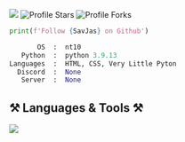 ![](https://komarev.com/ghpvc/?username=Zer0PointZero&color=b93133)
<img src="https://img.shields.io/badge/dynamic/json?&label=Total%20Stars&color=bb2527&style=flat&style=for-the-badge&query=%24.stars&url=https://api.github-star-counter.workers.dev/user/SavJas" alt="Profile Stars"></a>
<img src="https://img.shields.io/badge/dynamic/json?&label=Total%20Forks&color=bb2527&style=flat&style=for-the-badge&query=%24.forks&url=https://api.github-star-counter.workers.dev/user/SavJas" alt="Profile Forks"></a>

```python
print(f'Follow {SavJas} on Github')
```

```python
       OS  :  nt10
   Python  :  python 3.9.13
Languages  :  HTML, CSS, Very Little Pyton
  Discord  :  None
   Server  :  None
```

<h2 align="left">⚒️ Languages & Tools ⚒️</h2>
<div align="left">
    <img src="https://skillicons.dev/icons?i=html,css,python,go,vscode,github,discord,zsharp" />
</div>
